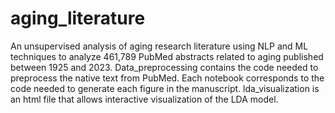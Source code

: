 # aging_literature
An unsupervised analysis of aging research literature using NLP and ML techniques to analyze 461,789 PubMed abstracts related to aging published between 1925 and 2023.
Data_preprocessing contains the code needed to preprocess the native text from PubMed.
Each notebook corresponds to the code needed to generate each figure in the manuscript.
lda_visualization is an html file that allows interactive visualization of the LDA model.
